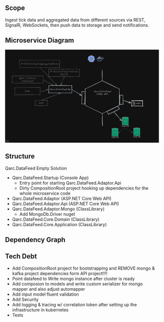 ## Scope
Ingest tick data and aggregated data from different sources via REST, SignalR, WebSockets, then push data to storage and send notifications.

## Microservice Diagram
![Microservice Diagram](https://github.com/quantarcanum/qarc.datafeed/blob/main/Qarc.DataFeed/Documentation/Diagram.png)

## Structure
Qarc.DataFeed Empty Solution
- Qarc.DataFeed.Startup (Console App) 
  - Entry point for starting Qarc.DataFeed.Adaptor.Api
  - Dirty CompositionRoot project hooking up dependencies for the whole microservice code   
- Qarc.DataFeed.Adaptor (ASP.NET Core Web API) 
- Qarc.DataFeed.Adaptor.Api (ASP.NET Core Web API) 
- Qarc.DataFeed.Adaptor.Mongo (ClassLibrary) 
  - Add MongoDb.Driver nuget
- Qarc.DataFeed.Core.Domain (ClassLibrary)
- Qarc.DataFeed.Core.Application (ClassLibrary)  

## Dependency Graph

## Tech Debt

 - Add CompositionRoot project for bootstrapping and REMOVE mongo & kafka project dependencies form API project!!!!
 - Point datafeed to Write mongo instance after cluster is ready
 - Add composion to models and write custom serializer for mongo mapper and also adjust automapper
 - Add input model fluent validation
 - Add Security
 - Add logging & tracing w/ correlation token after setting up the infrastructure in kubernetes 
 - Tests
